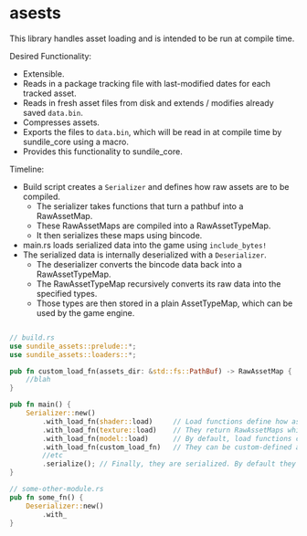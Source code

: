 # asests

This library handles asset loading and is intended to be run at compile time.

Desired Functionality:
* Extensible.
* Reads in a package tracking file with last-modified dates for each tracked asset.
* Reads in fresh asset files from disk and extends / modifies already saved `data.bin`.
* Compresses assets.
* Exports the files to `data.bin`, which will be read in at compile time by sundile_core using a macro.
* Provides this functionality to sundile_core.

Timeline:
* Build script creates a `Serializer` and defines how raw assets are to be compiled.
    * The serializer takes functions that turn a pathbuf into a RawAssetMap.
    * These RawAssetMaps are compiled into a RawAssetTypeMap.
    * It then serializes these maps using bincode.
* main.rs loads serialized data into the game using `include_bytes!`
* The serialized data is internally deserialized with a `Deserializer`.
    * The deserializer converts the bincode data back into a RawAssetTypeMap.
    * The RawAssetTypeMap recursively converts its raw data into the specified types.
    * Those types are then stored in a plain AssetTypeMap, which can be used by the game engine.




```rust

// build.rs
use sundile_assets::prelude::*;
use sundile_assets::loaders::*;

pub fn custom_load_fn(assets_dir: &std::fs::PathBuf) -> RawAssetMap {
    //blah
}

pub fn main() {
    Serializer::new()
        .with_load_fn(shader::load)     // Load functions define how assets should be loaded.
        .with_load_fn(texture::load)    // They return RawAssetMaps which are then converted to binary data using bincode.
        .with_load_fn(model::load)      // By default, load functions call from ./assets/.
        .with_load_fn(custom_load_fn)   // They can be custom-defined as well.
        //etc
        .serialize(); // Finally, they are serialized. By default they export to ./data.bin
}

// some-other-module.rs
pub fn some_fn() {
    Deserializer::new()
        .with_
}


```